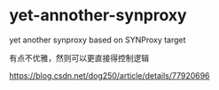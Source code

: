 # yet-annother-synproxy
yet another synproxy based on SYNProxy target

有点不优雅，然则可以更直接得控制逻辑

https://blog.csdn.net/dog250/article/details/77920696
